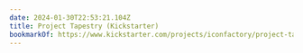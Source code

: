 ```yaml
---
date: 2024-01-30T22:53:21.104Z
title: Project Tapestry (Kickstarter)
bookmarkOf: https://www.kickstarter.com/projects/iconfactory/project-tapestry
---
```

